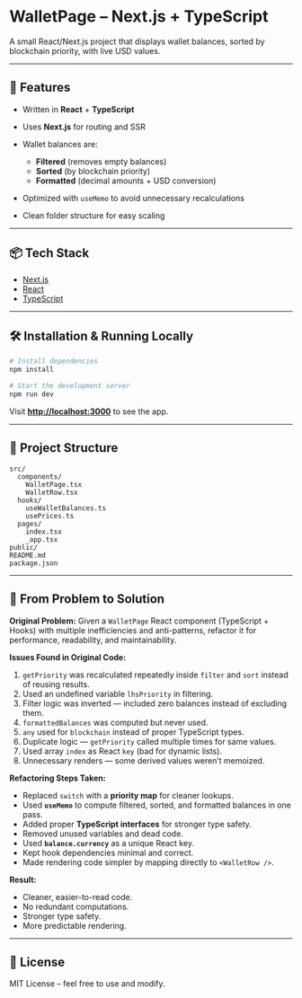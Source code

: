 # WalletPage – Next.js + TypeScript

A small React/Next.js project that displays wallet balances, sorted by blockchain priority, with live USD values.

---

## 🚀 Features

* Written in **React** + **TypeScript**
* Uses **Next.js** for routing and SSR
* Wallet balances are:

  * **Filtered** (removes empty balances)
  * **Sorted** (by blockchain priority)
  * **Formatted** (decimal amounts + USD conversion)
* Optimized with `useMemo` to avoid unnecessary recalculations
* Clean folder structure for easy scaling

---

## 📦 Tech Stack

* [Next.js](https://nextjs.org/)
* [React](https://reactjs.org/)
* [TypeScript](https://www.typescriptlang.org/)

---

## 🛠 Installation & Running Locally

```bash
# Install dependencies
npm install

# Start the development server
npm run dev
```

Visit **[http://localhost:3000](http://localhost:3000)** to see the app.

---

## 📂 Project Structure

```
src/
  components/
    WalletPage.tsx
    WalletRow.tsx
  hooks/
    useWalletBalances.ts
    usePrices.ts
  pages/
    index.tsx
    _app.tsx
public/
README.md
package.json
```

---

## 🧠 From Problem to Solution

**Original Problem:**
Given a `WalletPage` React component (TypeScript + Hooks) with multiple inefficiencies and anti-patterns, refactor it for performance, readability, and maintainability.

**Issues Found in Original Code:**

1. `getPriority` was recalculated repeatedly inside `filter` and `sort` instead of reusing results.
2. Used an undefined variable `lhsPriority` in filtering.
3. Filter logic was inverted — included zero balances instead of excluding them.
4. `formattedBalances` was computed but never used.
5. `any` used for `blockchain` instead of proper TypeScript types.
6. Duplicate logic — `getPriority` called multiple times for same values.
7. Used array `index` as React `key` (bad for dynamic lists).
8. Unnecessary renders — some derived values weren’t memoized.

**Refactoring Steps Taken:**

* Replaced `switch` with a **priority map** for cleaner lookups.
* Used **`useMemo`** to compute filtered, sorted, and formatted balances in one pass.
* Added proper **TypeScript interfaces** for stronger type safety.
* Removed unused variables and dead code.
* Used **`balance.currency`** as a unique React key.
* Kept hook dependencies minimal and correct.
* Made rendering code simpler by mapping directly to `<WalletRow />`.

**Result:**

* Cleaner, easier-to-read code.
* No redundant computations.
* Stronger type safety.
* More predictable rendering.

---

## 📄 License

MIT License – feel free to use and modify.

